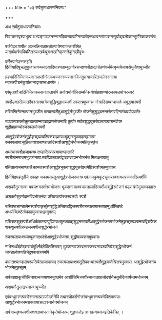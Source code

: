 +++
title = "०३ सर्वतुसाधारणनियमाः"

+++

अथ सर्वतुसाधारणनियमाः

त्रिरात्रमस्पृश्याभूत्वाअभ्यङ्गाञ्जनस्नानदिवास्वापाग्निस्पर्शदन्तधावनमांसाशनसूर्याद्यवलोकान्‍भूमौरेकाकरणंच

वर्जयेदधःशयीत अञ्जलिनाताम्रलोहपात्रेणवाजलंनपिबेत्‌ याखर्वपात्रेणपिबतितस्याःखर्वःपुत्रःनखनिकृन्तनेकुनखीपुत्रः

पर्णेनपानेउन्मत्तइति द्वितीयादिषुऋतुषुप्रवासगन्धमाल्यादिधारणताम्बूलगोरसभक्षणपीठाद्यारोहणंवर्जयेत्मृन्मयेआयसेभूमौवाभुञ्जीत

ग्रहणादिनिमित्तकस्नानप्राप्तौनोदकमज्जनरूपंस्नानंकिन्तुपात्रान्तरितजलेनस्नात्वा नवस्त्रपीडनंकुर्यान्नान्यद्वासश्चधारयेत्‍ ।

एवंमृताशौचादिनिमित्तकस्नानप्राप्तावपि सगोत्रयोर्योनिसम्बन्धिन्योर्वाब्राह्मण्योरजस्वलयोःपरस्परं

स्पर्शेउक्तरीत्यातदैवस्नानमात्रेणशुद्धिःबुद्ध्यास्पर्शे एकरात्रमुपवासः गोत्रादिसम्बन्धाभावे अबुद्ध्यास्पर्शे

तस्मिन्दिनेस्नात्वानभुञ्जीत मत्यास्पर्शेतुआशुद्धेर्नभुञ्जीत्‍ भोजनेतुशुद्ध्यनन्तरंतावद्दिनसंख्ययोपवसेत्‍

उपवासाशक्तौतुतत्प्रत्याम्नायब्राह्मणभोजनादि कुर्यात्‍ सर्वत्रशुद्ध्युत्तरंपञ्चगव्याशनंज्ञेयम्‍ शूद्रीब्राह्मण्योरजस्वलयोःस्पर्शे

आशुद्धेरबोजनंशुद्धौकृच्छ्रप्रायश्चित्तंब्राह्मण्याःशूद्यास्तुपादकृच्छ्रमात्रम्‍ रजस्वलायाःसूतिकायावाचाण्डालादिस्पर्शेआशुद्धेर्नभोजनमतिकृच्छ्रंच

अमत्यास्पर्शेप्राजापत्यम्‍ दण्डादिपरंपरयाचाण्डालादि स्पर्शेशानमात्रम्‌भुञ्जानायाःस्पर्शेप्राजापत्यंद्वादशब्राह्मनभोजनंच मिताक्षरायांतु

पतितात्यजचाण्डालैःकामतःस्पर्शेआशुद्धेरभुक्त्वाशुद्ध्युत्तरंप्रथमेह्निस्पर्शेत्र्यहमुपवासः

द्वितीयेद्व्यहंतृतीये एकाहः अकामतस्तुआशुद्धेरभोजनमात्रम्‍ एवंग्रामकुक्कुटसूकरश्ववायसरजकादिस्पर्शेपि

अशकौतुस्नात्वा यवन्नक्षत्रदर्शनमभोजनम्‍ भूञ्जानायाःश्वचाण्डालादिस्पर्शेआशुद्धेरभोजनं षड्‌रात्रंगोमूयावकाहारः

अशक्तौसुवर्णदानंविप्रभोजनंवा उच्छिष्टयोरजस्वलयोः स्पर्शे

उच्छिष्टचाण्डालेनस्पर्शेवाकृच्छ्रेणशुद्धिःउच्छिष्टद्विजस्पर्शेरजस्वलायास्त्रयहमूर्ध्वोच्छिष्टे अधरोच्छिष्टेत्वेकाहमुपवासःइत्युक्तम्

उच्छिष्टशुद्रस्पर्शेअधिकंकल्प्यम्पुष्पिण्याःसूतक्याद्यशुद्धनरस्पर्शेआशुद्धेरभोजनमभोजनेतुकृच्छ्रम्पञ्चनखद्विशफैकशफशुस्पर्शेअण्डजस्पर्शेचाशुद्धेरभोजनं

रजस्वलायाःश्वजम्बुकगदभदंशेआशुद्धेरभोजनम् शुद्धौपञ्चरात्रमुपवासः

नाभेरूर्ध्वंदंशेदशरात्रंमूर्ध्निदंशेविंशतिरात्रम् भुञ्जानारजस्वलारजस्वलांपश्यतिचेदाशुद्धेरभोजनं चाण्डालंपश्यतिचेदुपवासत्रयमपि

कामतश्चाण्डालंपश्यतिचेत्प्राजापत्यम् रजस्वलायाःशवसूतिकाभ्यांस्पर्शेशुद्ध्यन्तेत्रिरात्रमुपवासः आशुद्धेरभोजनंच भोजनेतुकृच्छ्रम्

सर्वत्रब्रह्मकूर्चविधिनापञ्चगव्याशनमुक्तमेव आशौचिभिःस्पर्शेस्नानात्प्राग्रजोदर्शनेचतुर्थदिनपर्यन्तमभोजनम्

अशक्तौतुसद्यःस्नात्वाभुञ्जीत

एवंबन्धुमरणश्रवणेस्नानात्प्राग्रजोदर्शनेपि तथारजोदर्शनोत्तरंबन्धुमरणश्रवणेपिशक्तायाः आशुद्धेरभोजनमशक्तायाःसद्यःस्नानेनभोजनम्

सर्वत्रास्पृश्यस्पर्शेअशक्तायाःस्नानेकृतेभोजनम् शुद्ध्यन्तेऽनशनप्रत्याम्नायइतिकेचित् ।
